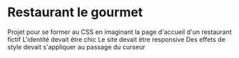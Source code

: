 # Restaurant le gourmet
Projet pour se former au CSS en imaginant la page d'accueil d'un restaurant fictif
L'identité devait être chic
Le site devait être responsive
Des effets de style devait s'appliquer au passage du curseur
